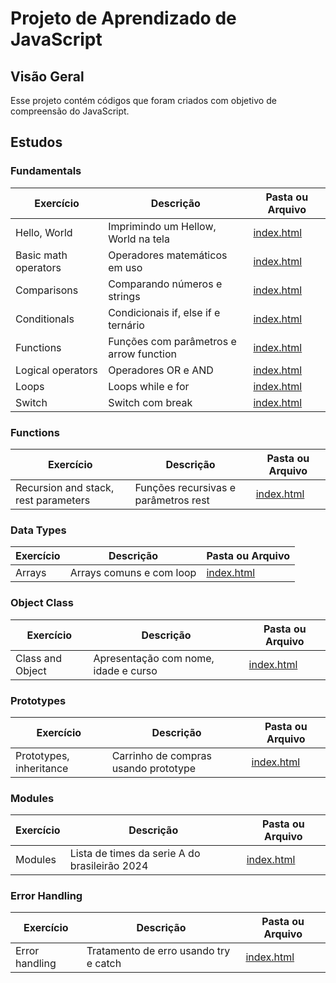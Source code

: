 # Projeto de Aprendizado de JavaScript


## Visão Geral

Esse projeto contém códigos que foram criados com objetivo de compreensão do JavaScript.


## Estudos
### Fundamentals

| Exercício         | Descrição                     | Pasta ou Arquivo                      |
|-------------------|-------------------------------|---------------------------------------|
| Hello, World      | Imprimindo um Hellow, World na tela    | [index.html](learn-fundamentals/hello-world/index.html) |
| Basic math operators | Operadores matemáticos em uso       | [index.html](learn-fundamentals/basic-operators(math)/index.html) |
| Comparisons       | Comparando números e strings  | [index.html](learn-fundamentals/comparisons/index.html) |
| Conditionals      | Condicionais if, else if e ternário    | [index.html](learn-fundamentals/conditional-branching/index.html) |
| Functions         | Funções com parâmetros e arrow function  | [index.html](learn-fundamentals/functions/index.html) |
| Logical operators | Operadores OR e AND           | [index.html](learn-fundamentals/logical-operators/index.html) |
| Loops             | Loops while e for             | [index.html](learn-fundamentals/loops/index.html) |
| Switch            | Switch com break              | [index.html](learn-fundamentals/switch/index.html) |


### Functions

| Exercício         | Descrição                     | Pasta ou Arquivo                      |
|-------------------|-------------------------------|---------------------------------------|
| Recursion and stack, rest parameters      | Funções recursivas e parâmetros rest    | [index.html](learn-functions/index.html) |


### Data Types

| Exercício         | Descrição                     | Pasta ou Arquivo                      |
|-------------------|-------------------------------|---------------------------------------|
| Arrays            | Arrays comuns e com loop    | [index.html](learn-datatypes/index.html) |

### Object Class

| Exercício         | Descrição                     | Pasta ou Arquivo                      |
|-------------------|-------------------------------|---------------------------------------|
| Class and Object  | Apresentação com nome, idade e curso  | [index.html](learn-object-class/index.html) |

### Prototypes

| Exercício         | Descrição                     | Pasta ou Arquivo                      |
|-------------------|-------------------------------|---------------------------------------|
| Prototypes, inheritance  | Carrinho de compras usando prototype  | [index.html](learn-prototypes-inheritance/index.html) |

### Modules

| Exercício         | Descrição                     | Pasta ou Arquivo                      |
|-------------------|-------------------------------|---------------------------------------|
| Modules           | Lista de times da serie A do brasileirão 2024  | [index.html](learn-modules/index.html) |

### Error Handling

| Exercício         | Descrição                     | Pasta ou Arquivo                      |
|-------------------|-------------------------------|---------------------------------------|
| Error handling    | Tratamento de erro usando try e catch  | [index.html](learn-error-handling/index.html) |